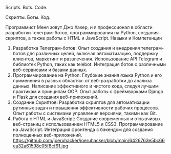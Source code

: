 Scripts. Bots. Code.

Скрипты. Боты. Код. 

Программист 
Меня зовут Джо Хакер, и я профессионал в области разработки телеграм-ботов, программирования на Python, создания скриптов, а также работы с HTML и JavaScript. 
Навыки и Компетенции
1. Разработка Телеграм-ботов:
Опыт создания и внедрения телеграм-ботов для различных целей, включая автоматизацию, поддержку клиентов, маркетинг и развлечения.
Использование API Telegram и библиотек Python, таких как telebot.
Интеграция ботов с различными веб-сервисами и базами данных.
2. Программирование на Python:
Глубокие знания языка Python и его применения в разных областях: от веб-разработки до анализа данных.
Написание эффективного и чистого кода, следуя лучшим практикам и принципам OOP.
Опыт работы с фреймворками Django и Flask для создания веб-приложений.
3. Создание Скриптов:
Разработка скриптов для автоматизации рутинных задач и повышения эффективности рабочих процессов.
Опыт работы с системами управления версиями, такими как Git.
4. Работа с HTML и JavaScript:
Создание современных и отзывчивых веб-страниц с использованием HTML5 и CSS3.
Программирование на JavaScript. 
Интеграция фронтенда с бэкендом для создания полноценных веб-приложений.
https://github.com/joeruhacker/joeruhacker/blob/main/6426763e5bc66ea32a61598c05f8cf91.jpg
